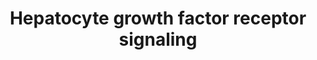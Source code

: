 ---
annotations:
- type: Pathway Ontology
  value: Rho/Rac/Cdc42 mediated signaling pathway
- type: Pathway Ontology
  value: scatter factor/hepatocyte growth factor signaling pathway
- type: Cell Type Ontology
  value: hepatocyte
authors:
- 169.230.77.174
- MaintBot
- Ddigles
- L Dupuis
- Eweitz
- DeSl
description: 'Signaling pathway of the Hepatocyte Growth Factor Receptor (Homo sapiens)
  also know as C-Met. The C-Met activation results in the stimulation of a variety
  of intracellular signalling pathways, which regulate several processes such as:
  motility, migration, proliferation and invasion.'
last-edited: 2021-06-02
organisms:
- Rattus norvegicus
redirect_from:
- /index.php/Pathway:WP94
- /instance/WP94
schema-jsonld:
- '@context': https://schema.org/
  '@id': https://wikipathways.github.io/pathways/WP94.html
  '@type': Dataset
  creator:
    '@type': Organization
    name: WikiPathways
  description: 'Signaling pathway of the Hepatocyte Growth Factor Receptor (Homo sapiens)
    also know as C-Met. The C-Met activation results in the stimulation of a variety
    of intracellular signalling pathways, which regulate several processes such as:
    motility, migration, proliferation and invasion.'
  keywords:
  - RAPGEF1
  - Met
  - Rasa1
  - Raf1
  - Mapk1
  - Grb2
  - Src
  - Mapk8
  - Pxn
  - Crkl
  - Sos1
  - Itgb1
  - Hras
  - Map2k1
  - Stat3
  - Elk1
  - Map4k1
  - Dock1
  - Mapk3
  - Rap1b
  - Pak1
  - Fos
  - Rap1a
  - Crk
  - Jun
  - Ptk2b
  - Ptpn11
  - Pten
  - Hgf
  - Map2k2
  - Gab1
  - PIK3CA
  - Ptk2
  - Itga1
  license: CC0
  name: Hepatocyte growth factor receptor signaling
seo: CreativeWork
title: Hepatocyte growth factor receptor signaling
wpid: WP94
---